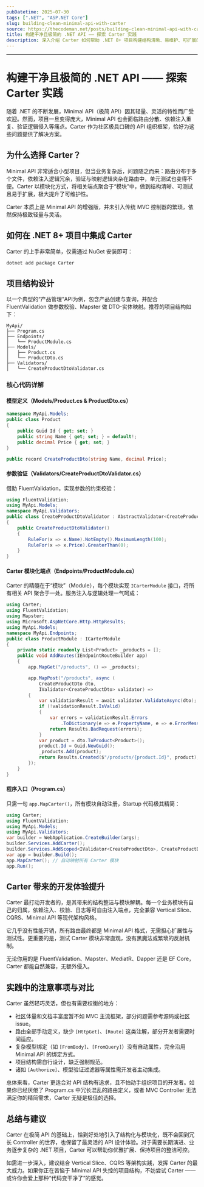```yaml
---
pubDatetime: 2025-07-30
tags: [".NET", "ASP.NET Core"]
slug: building-clean-minimal-api-with-carter
source: https://thecodeman.net/posts/building-clean-minimal-api-with-carter
title: 构建干净且极简的 .NET API —— 探索 Carter 实践
description: 深入介绍 Carter 如何帮助 .NET 8+ 项目构建结构清晰、易维护、可扩展的极简 API，包含项目实战与开发心得，适合希望提升API组织和代码整洁度的开发者。
---
```


---

# 构建干净且极简的 .NET API —— 探索 Carter 实践

随着 .NET 的不断发展，Minimal API（极简 API）因其轻量、灵活的特性而广受欢迎。然而，项目一旦变得庞大，Minimal API 也会面临路由分散、依赖注入重复、验证逻辑侵入等痛点。Carter 作为社区极具口碑的 API 组织框架，恰好为这些问题提供了解决方案。

## 为什么选择 Carter？

Minimal API 非常适合小型项目，但当业务复杂后，问题随之而来：路由分布于多个文件，依赖注入逻辑冗余，验证与映射逻辑夹杂在路由中，单元测试也变得不便。Carter 以模块化方式，将相关端点聚合于“模块”中，做到结构清晰、可测试且易于扩展，极大提升了可维护性。

Carter 本质上是 Minimal API 的增强版，并未引入传统 MVC 控制器的繁琐，依然保持极致轻量与灵活。

## 如何在 .NET 8+ 项目中集成 Carter

Carter 的上手非常简单，仅需通过 NuGet 安装即可：

```bash
dotnet add package Carter
```

## 项目结构设计

以一个典型的“产品管理”API为例，包含产品创建与查询，并配合 FluentValidation 做参数校验、Mapster 做 DTO-实体映射。推荐的项目结构如下：

```
MyApi/
├── Program.cs
├── Endpoints/
│   └── ProductModule.cs
├── Models/
│   ├── Product.cs
│   └── ProductDto.cs
├── Validators/
│   └── CreateProductDtoValidator.cs
```

### 核心代码详解

#### 模型定义（Models/Product.cs & ProductDto.cs）

```csharp
namespace MyApi.Models;
public class Product
{
    public Guid Id { get; set; }
    public string Name { get; set; } = default!;
    public decimal Price { get; set; }
}

public record CreateProductDto(string Name, decimal Price);
```

#### 参数验证（Validators/CreateProductDtoValidator.cs）

借助 FluentValidation，实现参数的约束校验：

```csharp
using FluentValidation;
using MyApi.Models;
namespace MyApi.Validators;
public class CreateProductDtoValidator : AbstractValidator<CreateProductDto>
{
    public CreateProductDtoValidator()
    {
        RuleFor(x => x.Name).NotEmpty().MaximumLength(100);
        RuleFor(x => x.Price).GreaterThan(0);
    }
}
```

#### Carter 模块化端点（Endpoints/ProductModule.cs）

Carter 的精髓在于“模块”（Module），每个模块实现 `ICarterModule` 接口，将所有相关 API 聚合于一处。服务注入与逻辑处理一气呵成：

```csharp
using Carter;
using FluentValidation;
using Mapster;
using Microsoft.AspNetCore.Http.HttpResults;
using MyApi.Models;
namespace MyApi.Endpoints;
public class ProductModule : ICarterModule
{
    private static readonly List<Product> _products = [];
    public void AddRoutes(IEndpointRouteBuilder app)
    {
        app.MapGet("/products", () => _products);

        app.MapPost("/products", async (
            CreateProductDto dto,
            IValidator<CreateProductDto> validator) =>
        {
            var validationResult = await validator.ValidateAsync(dto);
            if (!validationResult.IsValid)
            {
                var errors = validationResult.Errors
                    .ToDictionary(e => e.PropertyName, e => e.ErrorMessage);
                return Results.BadRequest(errors);
            }
            var product = dto.ToProduct<Product>();
            product.Id = Guid.NewGuid();
            _products.Add(product);
            return Results.Created($"/products/{product.Id}", product);
        });
    }
}
```

#### 程序入口（Program.cs）

只需一句 `app.MapCarter()`，所有模块自动注册，Startup 代码极其精简：

```csharp
using Carter;
using FluentValidation;
using MyApi.Models;
using MyApi.Validators;
var builder = WebApplication.CreateBuilder(args);
builder.Services.AddCarter();
builder.Services.AddScoped<IValidator<CreateProductDto>, CreateProductDtoValidator>();
var app = builder.Build();
app.MapCarter(); // 自动映射所有 Carter 模块
app.Run();
```

## Carter 带来的开发体验提升

Carter 最打动开发者的，是其带来的结构整洁与模块解耦。每一个业务模块有自己的归属，依赖注入、校验、日志等可自由注入端点，完全兼容 Vertical Slice、CQRS、Minimal API 等现代架构风格。

它几乎没有性能开销，所有路由最终都是 Minimal API 格式，无需担心扩展性与测试性。更重要的是，测试 Carter 模块非常直观，没有黑魔法或繁琐的反射机制。

无论你用的是 FluentValidation、Mapster、MediatR、Dapper 还是 EF Core，Carter 都能自然兼容，无额外侵入。

## 实践中的注意事项与对比

Carter 虽然轻巧灵活，但也有需要权衡的地方：

- 社区体量和文档丰富度暂不如 MVC 主流框架，部分问题需参考源码或社区 issue。
- 路由全部手动定义，缺少 `[HttpGet]`、`[Route]` 这类注解，部分开发者需要时间适应。
- 复杂模型绑定（如 `[FromBody]`、`[FromQuery]`）没有自动属性，完全沿用 Minimal API 的绑定方式。
- 项目结构需自行设计，缺乏强制规范。
- 诸如 `[Authorize]`、模型验证过滤器等属性需开发者主动集成。

总体来看，Carter 更适合对 API 结构有追求，且不怕动手组织项目的开发者。如果你已经厌倦了 Program.cs 中冗长混乱的路由定义，或者 MVC Controller 无法满足你的精简需求，Carter 无疑是极佳的选择。

## 总结与建议

Carter 在极简 API 的基础上，恰到好处地引入了结构化与模块化，既不会回到冗长 Controller 的世界，也保留了最灵活的 API 设计体验。对于需要长期演进、业务逐步复杂的 .NET 项目，Carter 可以帮助你优雅扩展、保持项目的整洁可控。

如需进一步深入，建议结合 Vertical Slice、CQRS 等架构实践，发挥 Carter 的最大威力。如果你正在苦恼于 Minimal API 失控的项目结构，不妨尝试 Carter —— 或许你会爱上那种“代码变干净了”的感觉。

